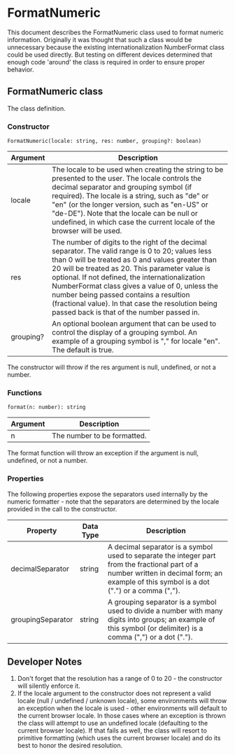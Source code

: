 # FormatNumeric

This document describes the FormatNumeric class used to format numeric information. Originally it was thought that such a class would be unnecessary because the existing internationalization NumberFormat class could be used directly. But testing on different devices determined that enough code 'around' the class is required in order to ensure proper behavior.

## FormatNumeric class

The class definition.

### Constructor

`FormatNumeric(locale: string, res: number, grouping?: boolean)`

| Argument  | Description                                                  |
| --------- | ------------------------------------------------------------ |
| locale    | The locale to be used when creating the string to be presented to the user. The locale controls the decimal separator and grouping symbol (if required). The locale is a string, such as "de" or "en" (or the longer version, such as "en-US" or "de-DE"). Note that the locale can be null or undefined, in which case the current locale of the browser will be used. |
| res       | The number of digits to the right of the decimal separator. The valid range is 0 to 20; values less than 0 will be treated as 0 and values greater than 20 will be treated as 20. This parameter value is optional. If not defined, the internationalization NumberFormat class gives a value of 0, unless the number being passed contains a resultion (fractional value). In that case the resolution being passed back is that of the number passed in. |
| grouping? | An optional boolean argument that can be used to control the display of a grouping symbol. An example of a grouping symbol is "," for locale "en". The default is true. |

The constructor will throw if the res argument is null, undefined, or not a number.



### Functions

`format(n: number): string`

| Argument | Description                 |
| -------- | --------------------------- |
| n        | The number to be formatted. |

The format function will throw an exception if the argument is null, undefined, or not a number.



### Properties

The following properties expose the separators used internally by the numeric formatter - note that the separators are determined by the locale provided in the call to the constructor.

| Property          | Data Type | Description                                                  |
| ----------------- | --------- | ------------------------------------------------------------ |
| decimalSeparator  | string    | A decimal separator is a symbol used to separate the integer part from the fractional part of a number written in decimal form; an example of this symbol is a dot (".") or a comma (","). |
| groupingSeparator | string    | A grouping separator is a symbol used to divide a number with many digits into groups; an example of this symbol (or delimiter) is a comma (",") or a dot ("."). |



## Developer Notes

1. Don't forget that the resolution has a range of 0 to 20 - the constructor will silently enforce it.
2. If the locale argument to the constructor does not represent a valid locale (null / undefined / unknown locale), some environments will throw an exception when the locale is used - other environments will default to the current browser locale. In those cases where an exception is thrown the class will attempt to use an undefined locale (defaulting to the current browser locale). If that fails as well, the class will resort to primitive formatting (which uses the current browser locale) and do its best to honor the desired resolution.

